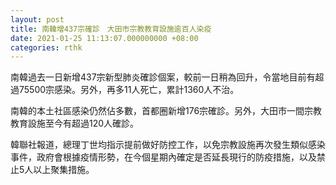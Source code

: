 ```yaml
---
layout: post
title: 南韓增437宗確診　大田市宗教教育設施逾百人染疫
date: 2021-01-25 11:13:07.000000000 +08:00
categories: rthk
---
```


南韓過去一日新增437宗新型肺炎確診個案，較前一日稍為回升，令當地目前有超過75500宗感染。另外，再多11人死亡，累計1360人不治。

南韓的本土社區感染仍然佔多數，首都圈新增176宗確診。另外，大田市一間宗教教育設施至今有超過120人確診。

韓聯社報道，總理丁世均指示提前做好防控工作，以免宗教設施再次發生類似感染事件，政府會根據疫情形勢，在今個星期內確定是否延長現行的防疫措施，以及禁止5人以上聚集措施。
